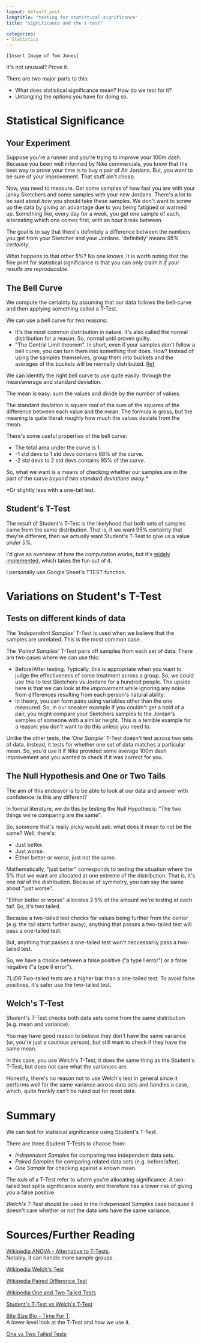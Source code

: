 ```yaml
---
layout: default_post
longtitle: "testing for statistical significance"
title: "significance and the t-test"

categories:
- Statistics
---
```


`[Insert Image of Tom Jones]`  

It's not unusual? Prove it.  

There are two major parts to this:  

  * What does statistical significance mean? How do we test for it?  
  * Untangling the options you have for doing so.  

<!--more-->


Statistical Significance
===========================

Your Experiment
---------------

Suppose you're a runner and you're trying to improve your 100m dash. Because you been well informed by Nike commercials, you know that the best way to prove your time is to buy a pair of Air Jordans. But, you want to be sure of your improvement. That stuff ain't cheap.  

Now, you need to measure. Get some samples of how fast you are with your janky Sketchers and some samples with your new Jordans. There's a lot to be said about _how_ you should take these samples. We don't want to screw up the data by giving an advantage due to you being fatigued or warmed up. Something like, every day for a week, you get one sample of each, alternating which one comes first, with an hour break between.  

The goal is to say that there's definitely a difference between the numbers you get from your Sketcher and your Jordans. 'definitely' means *95% certainty*.  

What happens to that other 5%? No one knows. It is worth noting that the fine print for statistical significance is that you can only claim it _if your results are reproducable_.  

The Bell Curve
--------------

We compute the certainty by assuming that our data follows the bell-curve and then applying something called a T-Test.  

We can use a bell curve for two reasons:  

  * It's the most common distribution in nature. It's also called the normal distribution for a reason. So, normal until proven guilty.  
  * "The Central Limit theorem". In short, even if your samples don't follow a bell curve, you can turn them into something that does. How? Instead of using the samples themselves, group them into buckets and the averages of the buckets will be normally distributed. [Ref](http://blog.minitab.com/blog/understanding-statistics/how-the-central-limit-theorem-works)  

We can identify the right bell curve to use quite easily: through the mean/average and standard deviation.  

The mean is easy: sum the values and divide by the number of values.  

The standard deviation is square root of the sum of the squares of the difference between each value and the mean. The formula is gross, but the meaning is quite literal: roughly how much the values deviate from the mean.  

There's some useful properties of the bell curve:  

  * The total area under the curve is 1.  
  * -1 std devs to 1 std devs contains 68% of the curve.  
  * -2 std devs to 2 std devs contains 95% of the curve.  

So, what we want is a means of checking whether our samples are in the part of the curve _beyond two standard deviations away_.*

*Or slightly less with a one-tail test.


Student's T-Test
-------------

The result of Student's T-Test is the likelyhood that both sets of samples came from the same distribution. That is, if we want 95% certainty that they're different, then we actually want Student's T-Test to give us a value *under 5%*.  

I'd give an overview of how the computation works, but it's [widely implemented](https://en.wikipedia.org/wiki/Student%27s_t-test#Software_implementations), which takes the fun out of it.  

I personally use Google Sheet's TTEST function.


Variations on Student's T-Test
==============

Tests on different kinds of data
--------------
The *'Independent Samples'* T-Test is used when we believe that the samples are unrelated. This is the most common case.    

The *'Paired Samples'* T-Test pairs off samples from each set of data. There are two cases where we can use this:

  * Before/After testing. Typically, this is appropriate when you want to judge the effectiveness of some treatment across a group. So, we could use this to test Sketchers vs Jordans for a hundred people. The upside here is that we can look at the *improvement* while ignoring any noise from differences resulting from each person's natural ability.  
  * In theory, you can form pairs using variables other than the one measured. So, in our sneaker example if you couldn't get a hold of a pair, you might compare your Sketchers samples to the Jordan's samples of someone with a similar height. This is a terrible example for a reason: you don't want to do this unless you need to.

Unlike the other tests, the *'One Sample'* T-Test doesn't test across two sets of data. Instead, it tests for whether one set of data matches a particular mean. So, you'd use it if Nike provided some average 100m dash improvement and you wanted to check if it was correct for you.


The Null Hypothesis and One or Two Tails
--------------
The aim of this endeavor is to be able to look at our data and answer with confidence: is this any different?

In formal literature, we do this by testing the Null Hypothesis: "The two things we're comparing are the same".

So, someone that's really picky would ask: what does it mean to not be the same? Well, there's:

  * Just better.
  * Just worse.
  * Either better or worse, just not the same.

Mathematically, "just better" corresponds to testing the situation where the 5% that we want are allocated at one extreme of the distribution.  That is, it's one *tail* of the distribution.  Because of symmetry, you can say the same about "just worse".

"Either better or worse" allocates 2.5% of the amount we're testing at each *tail*. So, it's two tailed.

Because a two-tailed test checks for values being further from the center (e.g. the tail starts further away), anything that passes a two-tailed test will pass a one-tailed test.  

But, anything that passes a one-tailed test won't neccessarily pass a two-tailed test.  

So, we have a choice between a false positive ("a type I error") or a false negative ("a type II error").  

*TL:DR* Two-tailed tests are a higher bar than a one-tailed test. To avoid false positives, it's safer use the two-tailed test.


Welch's T-Test
----------
Student's T-Test checks both data sets come from the same distribution (e.g. mean and variance).  

You may have good reason to believe they don't have the same variance (or, you're just a cautious person), but still want to check if they have the same mean.  

In this case, you use Welch's T-Test; it does the same thing as the Student's T-Test, but does not care what the variances are.    

Honestly, there's no reason not to use Welch's test in general since it performs well for the same variance across data sets and handles a case, which, quite frankly can't be ruled out for most data.  

Summary
==========

We can test for statisical significance using Student's T-Test.  

There are three Student T-Tests to choose from:  

* _Independent Samples_ for comparing two independent data sets.  
* _Paired Samples_ for comparing related data sets (e.g. before/after).  
* _One Sample_ for checking against a known mean.  

The _tails_ of a T-Test refer to where you're allocating significance. A two-tailed test splits significance evenly and therefore has a lower risk of giving you a false positive.  

_Welch's T-Test_ should be used in the _Independent Samples_ case because it doesn't care whether or not the data sets have the same variance.  


Sources/Further Reading
==========

[Wikipedia ANOVA - Alternative to T-Tests](https://en.wikipedia.org/wiki/One-way_analysis_of_variance).  
Notably, it can handle more sample groups.  

[Wikipedia Welch's Test](https://en.wikipedia.org/wiki/Welch%27s_t-test)  
  
[Wikipedia Paired Difference Test](https://en.m.wikipedia.org/wiki/Paired_difference_test)  
  
[Wikipedia One and Two Tailed Tests](https://en.m.wikipedia.org/wiki/One-_and_two-tailed_tests)
  
[Student's T-Test vs Welch's T-Test](http://stats.stackexchange.com/questions/305/when-conducting-a-t-test-why-would-one-prefer-to-assume-or-test-for-equal-vari)  
  
[Bite Size Bio - Time For T](http://bitesizebio.com/8048/time-for-t-how-to-use-the-student%E2%80%99s-t-test/).  
A lower level look at the T-Test and how we use it.  
  
[One vs Two Tailed Tests](http://conversionxl.com/one-tailed-vs-two-tailed-tests/)
